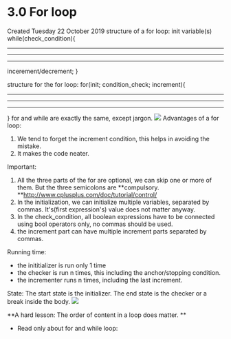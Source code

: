 # 3.0 For loop
Created Tuesday 22 October 2019
structure of a for loop:
init variable(s)
while(check_condition){

---

---

---

incerement/decrement;
}

structure for the for loop:
for(init; condition_check; increment){

---

---

---

}
for and while are exactly the same, except jargon.
![](/assets/3.0_For_loop-image-1.jpg)
Advantages of a for loop:

1. We tend to forget the increment condition, this helps in avoiding the mistake.
2. It makes the code neater.

Important:

1. All the three parts of the for are optional, we can skip one or more of them. But the three semicolons are **compulsory. **<http://www.cplusplus.com/doc/tutorial/control/>
2. In the initialization, we can initialize multiple variables, separated by commas. It's(first expression's) value does not matter anyway.
3. In the check_condition, all boolean expressions have to be connected using bool operators only, no commas should be used.
4. the increment part can have multiple increment parts separated by commas.

Running time:

- the inititializer is run only 1 time
- the checker is run n times, this including the anchor/stopping condition.
- the incrementer runs n times, including the last increment.

State:
The start state is the initializer.
The end state is the checker or a break inside the body.
![](/assets/3.0_For_loop-image-2.png)

**A hard lesson: The order of content in a loop does matter. **

- Read only about for and while loop:
